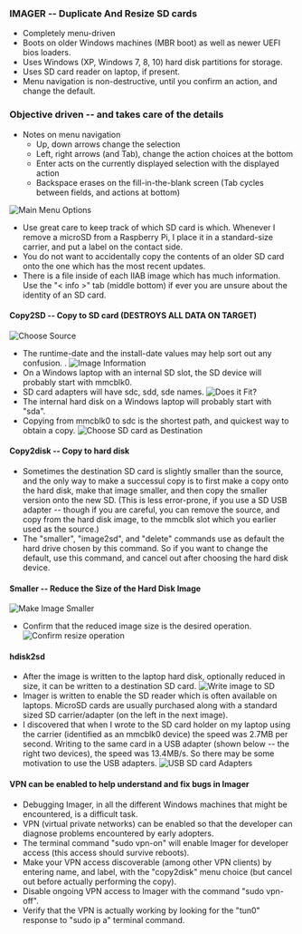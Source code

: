 ### IMAGER -- Duplicate And Resize SD cards
* Completely menu-driven
* Boots on older Windows machines (MBR boot) as well as newer UEFI bios loaders.
* Uses Windows (XP, Windows 7, 8, 10) hard disk partitions for storage.
* Uses SD card reader on laptop, if present.
* Menu navigation is non-destructive, until you confirm an action, and change the default.

### Objective driven -- and takes care of the details
* Notes on menu navigation
  * Up, down arrows change the selection
  * Left, right arrows (and Tab), change the action choices at the bottom
  * Enter acts on the currently displayed selection with the displayed action
  * Backspace erases on the fill-in-the-blank screen (Tab cycles between fields, and actions at bottom)

![Main Menu Options](menu.png)
* Use great care to keep track of which SD card is which.  Whenever I remove a microSD from a Raspberry Pi, I place it in a standard-size carrier, and put a label on the contact side.
* You do not want to accidentally copy the contents of an older SD card onto the one which has the most recent updates.
* There is a file inside of each IIAB image which has much information.  Use the "\< info \>" tab (middle bottom) if ever you are unsure about the identity of an SD card.

#### Copy2SD -- Copy to SD card (DESTROYS ALL DATA ON TARGET)
![Choose Source](selectSource.png) 
* The runtime-date and the install-date values may help sort out any confusion.
.
![Image Information](ini.png)
* On a Windows laptop with an internal SD slot, the SD device will probably start with mmcblk0.
* SD card adapters will have sdc, sdd, sde names.
![Does it Fit?](nofit.png)
* The internal hard disk on a Windows laptop will probably start with "sda".
* Copying from mmcblk0 to sdc is the shortest path, and quickest way to obtain a copy.
![Choose SD card as Destination](choose_device.png)

#### Copy2disk -- Copy to hard disk
* Sometimes the destination SD card is slightly smaller than the source, and the only way to make a successul copy is to first make a copy onto the hard disk, make that image smaller, and then copy the smaller version onto the new SD.  (This is less error-prone, if you use a SD USB adapter -- though if you are careful, you can remove the source, and copy from the hard disk image, to the mmcblk slot which you earlier used as the source.)
* The "smaller", "image2sd", and "delete" commands use as default the hard drive chosen by this command.  So if you want to change the default, use this command, and cancel out after choosing the hard disk device.

#### Smaller -- Reduce the Size of the Hard Disk Image
![Make Image Smaller](minify.png)
* Confirm that the reduced image size is the desired operation.
![Confirm resize operation](min.png)

#### hdisk2sd
* After the image is written to the laptop hard disk, optionally reduced in size, it can be written to a destination SD card.
![Write image to SD](img2sd.png)
* Imager is written to enable the SD reader which is often available on laptops.  MicroSD cards are usually purchased along with a standard sized SD carrier/adapter (on the left in the next image).
* I discovered that when I wrote to the SD card holder on my laptop using the carrier (identified as an mmcblk0 device) the speed was 2.7MB per second.  Writing to the same card in a USB adapter (shown below -- the right two devices), the speed was 13.4MB/s.  So there may be some motivation to use the USB adapters.
![USB SD card Adapters](adapter_choice.jpg)

#### VPN can be enabled to help understand and fix bugs in Imager
* Debugging Imager, in all the different Windows machines that might be encountered, is a difficult task.
* VPN (virtual private networks) can be enabled so that the developer can diagnose problems encountered by early adopters.
* The terminal command "sudo vpn-on" will enable Imager for developer access (this access should survive reboots).
* Make your VPN access discoverable (among other VPN clients) by entering name, and label, with the "copy2disk" menu choice (but cancel out before actually performing the copy).
* Disable ongoing VPN access to Imager with the command "sudo vpn-off".
* Verify that the VPN is actually working by looking for the "tun0" response to "sudo ip a" terminal command.
